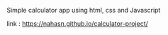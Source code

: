 Simple calculator app using html, css and Javascript

link : https://nahasn.github.io/calculator-project/
